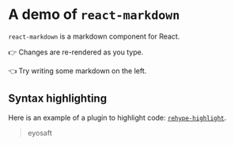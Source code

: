 # A demo of `react-markdown`

`react-markdown` is a markdown component for React.

👉 Changes are re-rendered as you type.

👈 Try writing some markdown on the left.



## Syntax highlighting

Here is an example of a plugin to highlight code:
[`rehype-highlight`](https://github.com/rehypejs/rehype-highlight).

> eyosaft
